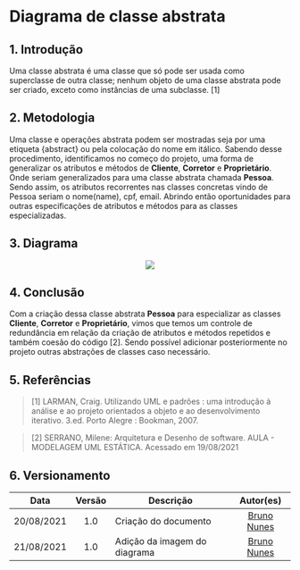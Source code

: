# Diagrama de classe abstrata


## 1. Introdução

Uma classe abstrata é uma classe que só pode ser usada como superclasse de outra classe; nenhum objeto de uma classe abstrata pode ser criado, exceto como instâncias de uma subclasse. [1]


## 2. Metodologia

Uma classe e operações abstrata podem ser mostradas seja por uma etiqueta {abstract} ou pela colocação do nome em itálico. Sabendo desse procedimento, identificamos no começo do projeto, uma forma de generalizar os atributos e métodos de **Cliente**, **Corretor** e **Proprietário**. Onde seriam generalizados para uma classe abstrata chamada **Pessoa**. Sendo assim, os atributos recorrentes nas classes concretas vindo de Pessoa seriam o nome(name), cpf, email. Abrindo então oportunidades para outras especificações de atributos e métodos para as classes especializadas.

## 3. Diagrama

<p align="center">
  <img src="../img/classeAbstrata.png" />
</p>

## 4. Conclusão

Com a criação dessa classe abstrata **Pessoa** para especializar as classes **Cliente**, **Corretor** e **Proprietário**, vimos que temos um controle de redundância em relação da criação de atributos e métodos repetidos e também coesão do código [2]. Sendo possível adicionar posteriormente no projeto outras abstrações de classes caso necessário.


## 5. Referências 

> [1] LARMAN, Craig. Utilizando UML e padrões : uma introdução à análise e ao projeto orientados a objeto e ao desenvolvimento iterativo. 3.ed. Porto Alegre : Bookman, 2007. 

> [2] SERRANO, Milene: Arquitetura e Desenho de software. AULA - MODELAGEM UML ESTÁTICA. Acessado em 19/08/2021

## 6. Versionamento

|Data | Versão | Descrição | Autor(es)|
| :--: | :--: | -- | :--: |
| 20/08/2021 | 1.0 | Criação do documento | [Bruno Nunes](https://github.com/brunocmo) |
| 21/08/2021 | 1.0 | Adição da imagem do diagrama | [Bruno Nunes](https://github.com/brunocmo) |
